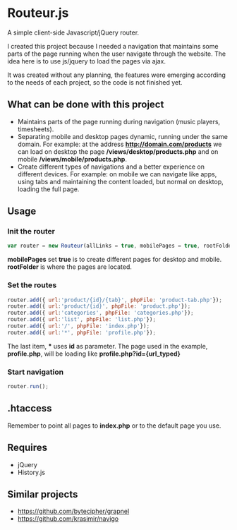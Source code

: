 # Routeur.js
A simple client-side Javascript/jQuery router.

I created this project because I needed a navigation that maintains some parts of the page running when the user navigate through the website. The idea here is to use js/jquery to load the pages via ajax.

It was created without any planning, the features were emerging according to the needs of each project, so the code is not finished yet.

## What can be done with this project
- Maintains parts of the page running during navigation (music players, timesheets).
- Separating mobile and desktop pages dynamic, running under the same domain. For example: at the address __http://domain.com/products__ we can load on desktop the page __/views/desktop/products.php__ and on mobile __/views/mobile/products.php__.
- Create different types of navigations and a better experience on different devices. For example: on mobile we can navigate like apps, using tabs and maintaining the content loaded, but normal on desktop, loading the full page.

## Usage
### Init the router
```javascript
var router = new Routeur(allLinks = true, mobilePages = true, rootFolder = 'views');
```
__mobilePages__ set __true__ is to create different pages for desktop and mobile.
__rootFolder__ is where the pages are located.

### Set the routes
```javascript
router.add({ url:'product/{id}/{tab}', phpFile: 'product-tab.php'});
router.add({ url:'product/{id}', phpFile: 'product.php'});
router.add({ url:'categories', phpFile: 'categories.php'});
router.add({ url:'list', phpFile: 'list.php'});
router.add({ url:'/', phpFile: 'index.php'});
router.add({ url:'*', phpFile: 'profile.php'});
```
The last item, __*__ uses __id__ as parameter. The page used in the example, __profile.php__, will be loading like __profile.php?id={url_typed}__

### Start navigation
```javascript
router.run();
```

## .htaccess
Remember to point all pages to __index.php__ or to the default page you use.

## Requires
- jQuery
- History.js

## Similar projects
- https://github.com/bytecipher/grapnel
- https://github.com/krasimir/navigo

